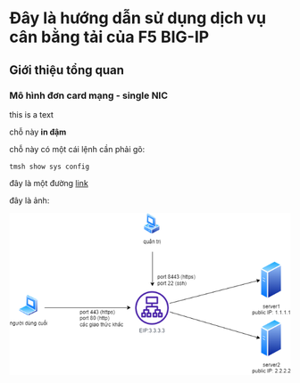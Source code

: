 # Đây là hướng dẫn sử dụng dịch vụ cân bằng tải của F5 BIG-IP

## Giới thiệu tổng quan

### Mô hình đơn card mạng - single NIC

this is a text

chỗ này **in đậm**

chỗ này có một cái lệnh cần phải gõ:

```
tmsh show sys config
```

đây là một đường [link](https://viettelcloud.vn)

đây là ảnh:

![ảnh đơn card mạng](./single-nic.png "Single NIC")

